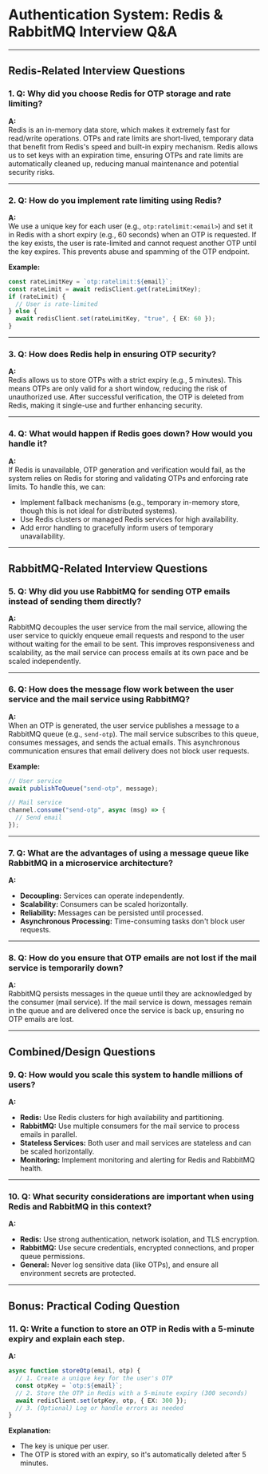 # Authentication System: Redis & RabbitMQ Interview Q&A

---

## Redis-Related Interview Questions

### 1. Q: Why did you choose Redis for OTP storage and rate limiting?
**A:**  
Redis is an in-memory data store, which makes it extremely fast for read/write operations. OTPs and rate limits are short-lived, temporary data that benefit from Redis's speed and built-in expiry mechanism. Redis allows us to set keys with an expiration time, ensuring OTPs and rate limits are automatically cleaned up, reducing manual maintenance and potential security risks.

---

### 2. Q: How do you implement rate limiting using Redis?
**A:**  
We use a unique key for each user (e.g., `otp:ratelimit:<email>`) and set it in Redis with a short expiry (e.g., 60 seconds) when an OTP is requested. If the key exists, the user is rate-limited and cannot request another OTP until the key expires. This prevents abuse and spamming of the OTP endpoint.

**Example:**
```ts
const rateLimitKey = `otp:ratelimit:${email}`;
const rateLimit = await redisClient.get(rateLimitKey);
if (rateLimit) {
  // User is rate-limited
} else {
  await redisClient.set(rateLimitKey, "true", { EX: 60 });
}
```

---

### 3. Q: How does Redis help in ensuring OTP security?
**A:**  
Redis allows us to store OTPs with a strict expiry (e.g., 5 minutes). This means OTPs are only valid for a short window, reducing the risk of unauthorized use. After successful verification, the OTP is deleted from Redis, making it single-use and further enhancing security.

---

### 4. Q: What would happen if Redis goes down? How would you handle it?
**A:**  
If Redis is unavailable, OTP generation and verification would fail, as the system relies on Redis for storing and validating OTPs and enforcing rate limits. To handle this, we can:
- Implement fallback mechanisms (e.g., temporary in-memory store, though this is not ideal for distributed systems).
- Use Redis clusters or managed Redis services for high availability.
- Add error handling to gracefully inform users of temporary unavailability.

---

## RabbitMQ-Related Interview Questions

### 5. Q: Why did you use RabbitMQ for sending OTP emails instead of sending them directly?
**A:**  
RabbitMQ decouples the user service from the mail service, allowing the user service to quickly enqueue email requests and respond to the user without waiting for the email to be sent. This improves responsiveness and scalability, as the mail service can process emails at its own pace and be scaled independently.

---

### 6. Q: How does the message flow work between the user service and the mail service using RabbitMQ?
**A:**  
When an OTP is generated, the user service publishes a message to a RabbitMQ queue (e.g., `send-otp`). The mail service subscribes to this queue, consumes messages, and sends the actual emails. This asynchronous communication ensures that email delivery does not block user requests.

**Example:**
```ts
// User service
await publishToQueue("send-otp", message);

// Mail service
channel.consume("send-otp", async (msg) => {
  // Send email
});
```

---

### 7. Q: What are the advantages of using a message queue like RabbitMQ in a microservice architecture?
**A:**  
- **Decoupling:** Services can operate independently.
- **Scalability:** Consumers can be scaled horizontally.
- **Reliability:** Messages can be persisted until processed.
- **Asynchronous Processing:** Time-consuming tasks don't block user requests.

---

### 8. Q: How do you ensure that OTP emails are not lost if the mail service is temporarily down?
**A:**  
RabbitMQ persists messages in the queue until they are acknowledged by the consumer (mail service). If the mail service is down, messages remain in the queue and are delivered once the service is back up, ensuring no OTP emails are lost.

---

## Combined/Design Questions

### 9. Q: How would you scale this system to handle millions of users?
**A:**  
- **Redis:** Use Redis clusters for high availability and partitioning.
- **RabbitMQ:** Use multiple consumers for the mail service to process emails in parallel.
- **Stateless Services:** Both user and mail services are stateless and can be scaled horizontally.
- **Monitoring:** Implement monitoring and alerting for Redis and RabbitMQ health.

---

### 10. Q: What security considerations are important when using Redis and RabbitMQ in this context?
**A:**  
- **Redis:** Use strong authentication, network isolation, and TLS encryption.
- **RabbitMQ:** Use secure credentials, encrypted connections, and proper queue permissions.
- **General:** Never log sensitive data (like OTPs), and ensure all environment secrets are protected.

---

## Bonus: Practical Coding Question

### 11. Q: Write a function to store an OTP in Redis with a 5-minute expiry and explain each step.

**A:**
```ts
async function storeOtp(email, otp) {
  // 1. Create a unique key for the user's OTP
  const otpKey = `otp:${email}`;
  // 2. Store the OTP in Redis with a 5-minute expiry (300 seconds)
  await redisClient.set(otpKey, otp, { EX: 300 });
  // 3. (Optional) Log or handle errors as needed
}
```
**Explanation:**  
- The key is unique per user.
- The OTP is stored with an expiry, so it's automatically deleted after 5 minutes.
